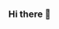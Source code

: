 ### Hi there 👋

<!--
**luqyza/luqyza** is a ✨ _special_ ✨ repository because its `README.md` (this file) appears on your GitHub profile.

Here are some ideas to get you started:

- 🌱 I’m currently learning in Sebelas Maret University
- 👯 I’m looking to collaborate on Machine learning in Bangkit Academy 2023
- 📫 How to reach me: You can dm my Instagram @zakiya_almas
- ⚡ Fun fact: I really love bakso
-->
